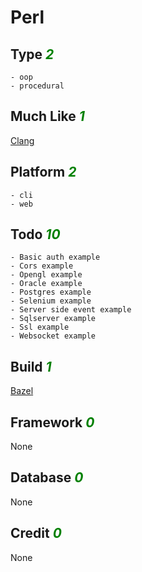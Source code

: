 # Perl

## Type <i style='color:green;'>2</i>
	- oop
	- procedural
## Much Like <i style='color:green;'>1</i>
[Clang](CLANG.md)
## Platform <i style='color:green;'>2</i>
	- cli
	- web
## Todo <i style='color:green;'>10</i>
	- Basic auth example
	- Cors example
	- Opengl example
	- Oracle example
	- Postgres example
	- Selenium example
	- Server side event example
	- Sqlserver example
	- Ssl example
	- Websocket example
## Build <i style='color:green;'>1</i>
[Bazel](https://github.com/bearddan2000?tab=repositories&q=perl+bazel&type=&language=&sort=)
## Framework <i style='color:green;'>0</i>
None
## Database <i style='color:green;'>0</i>
None
## Credit <i style='color:green;'>0</i>
None